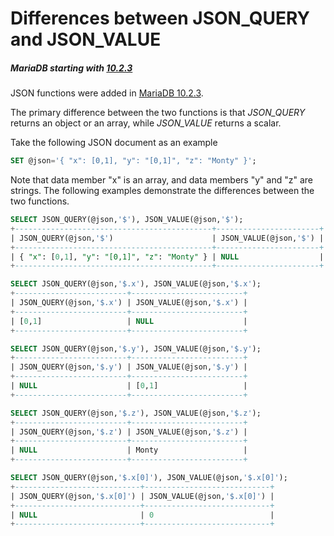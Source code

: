 # Differences between JSON_QUERY and JSON_VALUE

##### MariaDB starting with [10.2.3](/kb/en/mariadb-1023-release-notes/)

JSON functions were added in [MariaDB 10.2.3](/kb/en/mariadb-1023-release-notes/).

The primary difference between the two functions is that <em>JSON_QUERY</em> returns an object or an array, while <em>JSON_VALUE</em> returns a scalar.

Take the following JSON document as an example

```sql
SET @json='{ "x": [0,1], "y": "[0,1]", "z": "Monty" }';
```

Note that data member "x" is an array, and data members "y" and "z" are strings. The following examples demonstrate the differences between the two functions.

```sql
SELECT JSON_QUERY(@json,'$'), JSON_VALUE(@json,'$');
+--------------------------------------------+-----------------------+
| JSON_QUERY(@json,'$')                      | JSON_VALUE(@json,'$') |
+--------------------------------------------+-----------------------+
| { "x": [0,1], "y": "[0,1]", "z": "Monty" } | NULL                  |
+--------------------------------------------+-----------------------+

SELECT JSON_QUERY(@json,'$.x'), JSON_VALUE(@json,'$.x');
+-------------------------+-------------------------+
| JSON_QUERY(@json,'$.x') | JSON_VALUE(@json,'$.x') |
+-------------------------+-------------------------+
| [0,1]                   | NULL                    |
+-------------------------+-------------------------+

SELECT JSON_QUERY(@json,'$.y'), JSON_VALUE(@json,'$.y');
+-------------------------+-------------------------+
| JSON_QUERY(@json,'$.y') | JSON_VALUE(@json,'$.y') |
+-------------------------+-------------------------+
| NULL                    | [0,1]                   |
+-------------------------+-------------------------+

SELECT JSON_QUERY(@json,'$.z'), JSON_VALUE(@json,'$.z');
+-------------------------+-------------------------+
| JSON_QUERY(@json,'$.z') | JSON_VALUE(@json,'$.z') |
+-------------------------+-------------------------+
| NULL                    | Monty                   |
+-------------------------+-------------------------+

SELECT JSON_QUERY(@json,'$.x[0]'), JSON_VALUE(@json,'$.x[0]');
+----------------------------+----------------------------+
| JSON_QUERY(@json,'$.x[0]') | JSON_VALUE(@json,'$.x[0]') |
+----------------------------+----------------------------+
| NULL                       | 0                          |
+----------------------------+----------------------------+
```